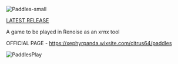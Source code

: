 ![Paddles-small](https://raw.githubusercontent.com/M-O-Marmalade/Pix/master/paddles-small.png)

[LATEST RELEASE](https://github.com/M-O-Marmalade/mom.MOMarmalade.Paddles.xrnx/releases/latest)

A game to be played in Renoise as an xrnx tool

OFFICIAL PAGE - https://xephyrpanda.wixsite.com/citrus64/paddles

![PaddlesPlay](https://raw.githubusercontent.com/M-O-Marmalade/Pix/master/paddlesplay.gif)
